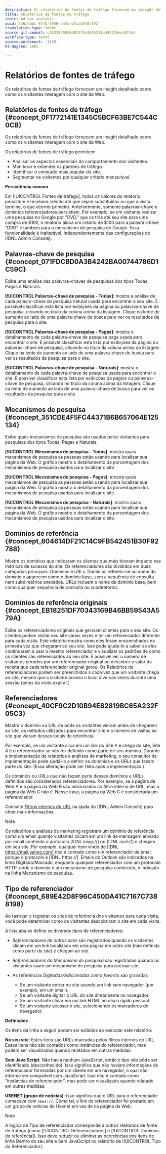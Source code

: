 ```yaml
---
description: Os relatórios de fontes de tráfego fornecem um insight detalhado sobre como os visitantes interagem com o site da Web.
title: Relatórios de fontes de tráfego
topic: Ad hoc analysis
uuid: 246afbdc-9f7b-4956-a44a-b7aad948f392
translation-type: tm+mt
source-git-commit: c4833525816d81175a3446215eb92310ee4021dd
workflow-type: tm+mt
source-wordcount: '1159'
ht-degree: 100%

---
```



# Relatórios de fontes de tráfego

Os relatórios de fontes de tráfego fornecem um insight detalhado sobre como os visitantes interagem com o site da Web.

## Relatórios de fontes de tráfego {#concept_0F1772141E1345C5BCF63BE7C544C0CB}

Os relatórios de fontes de tráfego fornecem um insight detalhado sobre como os visitantes interagem com o site da Web.

Os relatórios de fontes de tráfego permitem:

* Analisar os aspectos essenciais do comportamento dos visitantes.
* Monitorar e entender os padrões de tráfego.
* Identificar o conteúdo mais popular do site.
* Segmentar os visitantes por qualquer critério mensurável.

**Persistência comum**

Em [!UICONTROL Fontes de tráfego], todos os valores do relatório persistem e recebem crédito até que sejam substituídos ou que a visita termine, o que ocorrer primeiro. Anteriormente, somente palavras-chave e domínios referenciadores persistiam. Por exemplo, se um visitante realizar uma pesquisa no Google por &quot;DVD,&quot; que os trás até seu site para uma compra de $100, o relatório aloca um crédito de $100 para a palavra-chave &quot;DVD&quot; e também para o mecanismo de pesquisa do Google. Essa funcionalidade é inalterável, independentemente das configurações do [!DNL Admin Console].

## Palavras-chave de pesquisa {#concept_071FDCBD0A3B4242BA00744786D1C59C}

Exibe uma análise das palavras-chaves de pesquisas dos tipos Todas, Pagas e Naturais.

<!-- 

c_reports_search_keyword.xml

 -->

**[!UICONTROL Palavras-chave de pesquisa - Todas]**: mostra a análise de cada palavra-chave de pesquisa natural usada para encontrar o seu site. É possível classificar esta lista por exibições da página ou palavras-chave de pesquisa, clicando no título da coluna acima da listagem. Clique na lente de aumento ao lado de uma palavra-chave de busca para ver os resultados da pesquisa para o site.

**[!UICONTROL Palavras-chave de pesquisa - Pagas]**: mostra o detalhamento de cada palavra-chave de pesquisa paga usada para encontrar o site. É possível classificar esta lista por exibições da página ou palavras-chave de pesquisa, clicando no título da coluna acima da listagem. Clique na lente de aumento ao lado de uma palavra-chave de busca para ver os resultados da pesquisa para o site.

**[!UICONTROL Palavras-chave de pesquisa - Naturais]**: mostra o detalhamento de cada palavra-chave de pesquisa usada para encontrar o site. É possível classificar esta lista por exibições da página ou palavras-chave de pesquisa, clicando no título da coluna acima da listagem. Clique na lente de aumento ao lado de uma palavra-chave de busca para ver os resultados da pesquisa para o site.

## Mecanismos de pesquisa {#concept_351CDE4F5FC44371B6B657064E125134}

Exibe quais mecanismos de pesquisa são usados pelos visitantes para pesquisas dos tipos Todas, Pagas e Naturais.

<!-- 

c_reports_search_engines.xml

 -->

**[!UICONTROL Mecanismos de pesquisa - Todos]**: mostra quais mecanismos de pesquisa as pessoas estão usando para localizar sua página da Web. O gráfico mostra o detalhamento da porcentagem dos mecanismos de pesquisa usados para localizar o site.

**[!UICONTROL Mecanismos de pesquisa - Pagos]**: mostra quais mecanismos de pesquisa as pessoas estão usando para localizar sua página da Web. O gráfico mostra o detalhamento da porcentagem dos mecanismos de pesquisa usados para localizar o site.

**[!UICONTROL Mecanismos de pesquisa - Naturais]**: mostra quais mecanismos de pesquisa as pessoas estão usando para localizar sua página da Web. O gráfico mostra o detalhamento da porcentagem dos mecanismos de pesquisa usados para localizar o site.

## Domínios de referência {#concept_804614DF21C14C9FB542451B30F92788}

<!-- 

c_reports_ref_domains.xml

 -->

Mostra os domínios que indicaram os clientes que mais tiveram impacto nas métricas de sucesso do site. Os referenciadores são divididos em duas categorias principais: Domínios e URLs. Domínios referem-se ao nome do domínio e aparecem como o domínio base, sem a sequência de consulta nem subdiretórios anexados. URLs incluem o nome de domínio base, bem como qualquer sequência de consulta ou subdiretórios.

## Domínios de referência originais {#concept_EB18251DF70343169B46BB59543A579A}

<!-- 

c_reports_original_ref_domains.xml

 -->

Exibe os referenciadores originais que geraram clientes para o seu site. Os clientes podem visitar seu site várias vezes e ter um referenciador diferente para cada visita. Este relatório mostra como eles foram encaminhados na primeira vez que chegaram ao seu site. Isso pode ajudá-lo a saber se eles continuaram a usar o mesmo referenciador e visualizar os padrões de como os clientes são referenciados ao seu site. É possível ver o número de visitantes gerados por um referenciador original ou descobrir o valor da receita que cada referenciador original gerou. Os Relatórios de referenciadores podem ser preenchidos a cada vez que um visitante chega ao site, mesmo que o visitante acesso o local diversas vezes durante uma sessão (antes da visita expirar.)

## Referenciadores {#concept_40CF9C2D10B94E82819BC65A232F05C3}

Mostra o domínio ou URL de onde os visitantes vieram antes de chegarem ao site, os métodos utilizados para encontrar site e o número de visitas ao site que vieram desses locais de referência.

<!-- 

c_reports_referrers.xml

 -->

Por exemplo, se um visitante clica em um link do Site A e chega do site, Site A é o referenciador se não for definido como parte de seu domínio. Durante a implementação de relatórios e análises de marketing, o seu consultor de implementação pode ajudá-lo a definir os domínios e os URLs que fazem parte do site. (Essa alteração pode ser feita após a implementação.)

Os domínios ou URLs que não façam parte desses domínios e URLs definidos são considerados referenciadores. Por exemplo, se a página da Web A e a página da Web B são adicionadas ao filtro interno de URL, mas a página da Web C não é. Nesse caso, a página da Web C é considerada um referenciador.

Consulte [Filtros internos de URL](https://docs.adobe.com/content/help/pt-BR/analytics/admin/admin-tools/internal-url-filter-admin.html) na ajuda do [!DNL Admin Console] para obter mais informações.

>[!NOTE]
>
>Os relatórios e análises de marketing registram um domínio de referência como um email quando visitantes clicam em um link de mensagem enviado por email contendo o protocolo [!DNL imap://] ou [!DNL mail://] e chegam em seu site. Por exemplo, qualquer item vindo de [!DNL https://mail.yahoo.com] não é contado como um referenciador de email porque o protocolo é [!DNL https://]. Emails do Outlook são indicados na linha Digitado/Marcado, enquanto qualquer referenciador com um protocolo HTTP, onde o domínio é um mecanismo de pesquisa conhecido, é indicado na linha Mecanismo de pesquisa.

## Tipo de referenciador {#concept_689E42D8F96C450DA41C7167C7388198}

Ao rastrear e registrar os sites de referência dos visitantes para cada visita, você pode determinar como os visitantes descobriram o site em cada visita.

<!-- 

c_reports_ref_types.xml

 -->

A lista abaixo define os diversos tipos de referenciadores:

* *Referenciadores de outros sites* são registrados quando os visitantes clicam em um link localizado em uma página em outro site (não definida como parte do site) e chegam ao site.
* *Referenciadores do Mecanismo de pesquisa* são registrados quando os visitantes usam um mecanismo de pesquisa para acessar site.
* As referências *Digitadas/Adicionadas como favorito* são gravadas

   * Se um visitante entrar no site usando um link sem navegador (por exemplo, em um email).
   * Se um visitante digitar o URL do site diretamente no navegador.
   * Se um visitante clicar em um link HTML no disco rígido pessoal.
   * Se um visitante acessar o site, selecionando os marcadores do navegador.

**Definições**

Os itens da linha a seguir podem ser exibidos ao executar este relatório:

**No seu site**: Estes itens são URLs marcadas pelos filtros internos do URL. Esses itens não são contados como instâncias do referenciador, mas podem ser visualizados quando relatados em outras medidas.

**Sem Java Script**: Não havia nenhum JavaScript, então o tipo não pôde ser identificado (desconhecido). Isso significa que não haviam informações do referenciador fornecidas por um cliente em um navegador, o qual não informa ser compatível com JavaScript. Isso não é contado como &quot;instâncias do referenciador&quot;, mas pode ser visualizado quando relatado em outras medidas.

**USENET (grupo de notícias)**: Isso significa que o URL para o referenciador começava com `news://`. Como tal, o link do referenciador foi postado em um grupo de notícias do Usenet em vez de na página da Web.

>[!NOTE]
>
>A lógica de Tipo de referenciador corresponde a outros relatórios de fonte de tráfego (como [!UICONTROL Referenciadores] e [!UICONTROL Domínios de referência]). Isso deve reduzir ou eliminar as ocorrências dos itens de linha Dentro do seu site e Sem JavaScript no relatório de [!UICONTROL Tipo do Referenciador].

